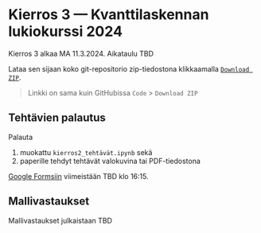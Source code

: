 # Kierros 3 — Kvanttilaskennan lukiokurssi 2024

<!-- TODO @matti -->

Kierros 3 alkaa MA 11.3.2024. Aikataulu TBD

Lataa sen sijaan koko git-repositorio zip-tiedostona klikkaamalla [`Download ZIP`](https://github.com/otaniemenlukio/kvanttilaskenta2024-kierros3/archive/refs/heads/main.zip).

> Linkki on sama kuin GitHubissa `Code` > `Download ZIP`

## Tehtävien palautus

Palauta
1. muokattu `kierros2_tehtävät.ipynb` sekä
2. paperille tehdyt tehtävät valokuvina tai PDF-tiedostona

[Google Formsiin](https://forms.gle/sZfnPgDEA4M2xrnD7) viimeistään TBD klo 16:15.

## Mallivastaukset

Mallivastaukset julkaistaan TBD

<!-- TODO @matti laita [Avaa mallivastaukset](./kierrosN_ratkaisut.ipynb) -->
